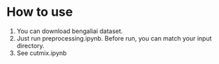 # How to use
1. You can download bengaliai dataset.
2. Just run preprocessing.ipynb. Before run, you can match your input directory.
3. See cutmix.ipynb

